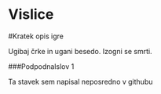 # Vislice

#Kratek opis igre

Ugibaj črke in ugani besedo.
Izogni se smrti.

###Podpodnalslov 1

Ta stavek sem napisal neposredno v githubu
